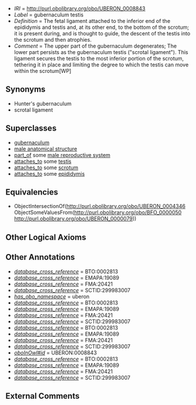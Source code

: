  * *IRI* = http://purl.obolibrary.org/obo/UBERON_0008843
 * *Label* = gubernaculum testis
 * *Definition* = The fetal ligament attached to the inferior end of the epididymis and testis and, at its other end, to the bottom of the scrotum; it is present during, and is thought to guide, the descent of the testis into the scrotum and then atrophies.
 * *Comment* = The upper part of the gubernaculum degenerates; The lower part persists as the gubernaculum testis ("scrotal ligament"). This ligament secures the testis to the most inferior portion of the scrotum, tethering it in place and limiting the degree to which the testis can move within the scrotum[WP]

## Synonyms

 * Hunter's gubernaculum
 * scrotal ligament

## Superclasses

 * [gubernaculum](../../UBERON/46/UBERON_0004346.md)
 * [male anatomical structure](../../UBERON/03/UBERON_0014403.md)
 * [part_of](../../BFO/50/BFO_0000050.md) some [male reproductive system](../../UBERON/79/UBERON_0000079.md)
 * [attaches_to](../../RO/71/RO_0002371.md) some [testis](../../UBERON/73/UBERON_0000473.md)
 * [attaches_to](../../RO/71/RO_0002371.md) some [scrotum](../../UBERON/00/UBERON_0001300.md)
 * [attaches_to](../../RO/71/RO_0002371.md) some [epididymis](../../UBERON/01/UBERON_0001301.md)

## Equivalencies

 * ObjectIntersectionOf(<http://purl.obolibrary.org/obo/UBERON_0004346> ObjectSomeValuesFrom(<http://purl.obolibrary.org/obo/BFO_0000050> <http://purl.obolibrary.org/obo/UBERON_0000079>))

## Other Logical Axioms


## Other Annotations

 * *[database_cross_reference](../../ef/oboInOwl#hasDbXref.md)* = BTO:0002813
 * *[database_cross_reference](../../ef/oboInOwl#hasDbXref.md)* = EMAPA:19089
 * *[database_cross_reference](../../ef/oboInOwl#hasDbXref.md)* = FMA:20421
 * *[database_cross_reference](../../ef/oboInOwl#hasDbXref.md)* = SCTID:299983007
 * *[has_obo_namespace](../../ce/oboInOwl#hasOBONamespace.md)* = uberon
 * *[database_cross_reference](../../ef/oboInOwl#hasDbXref.md)* = BTO:0002813
 * *[database_cross_reference](../../ef/oboInOwl#hasDbXref.md)* = EMAPA:19089
 * *[database_cross_reference](../../ef/oboInOwl#hasDbXref.md)* = FMA:20421
 * *[database_cross_reference](../../ef/oboInOwl#hasDbXref.md)* = SCTID:299983007
 * *[database_cross_reference](../../ef/oboInOwl#hasDbXref.md)* = BTO:0002813
 * *[database_cross_reference](../../ef/oboInOwl#hasDbXref.md)* = EMAPA:19089
 * *[database_cross_reference](../../ef/oboInOwl#hasDbXref.md)* = FMA:20421
 * *[database_cross_reference](../../ef/oboInOwl#hasDbXref.md)* = SCTID:299983007
 * *[oboInOwl#id](../../id/oboInOwl#id.md)* = UBERON:0008843
 * *[database_cross_reference](../../ef/oboInOwl#hasDbXref.md)* = BTO:0002813
 * *[database_cross_reference](../../ef/oboInOwl#hasDbXref.md)* = EMAPA:19089
 * *[database_cross_reference](../../ef/oboInOwl#hasDbXref.md)* = FMA:20421
 * *[database_cross_reference](../../ef/oboInOwl#hasDbXref.md)* = SCTID:299983007

## External Comments

